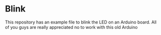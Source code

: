 # Blink

This repository has an example file to blink the LED on an Arduino board.
All of you guys are really appreciated no to work with this old Arduino

